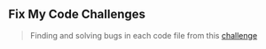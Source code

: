 ## Fix My Code Challenges
> Finding and solving bugs in each code file from this [challenge](https://github.com/holbertonschool/0x01-Fix_My_Code_Challenge)

